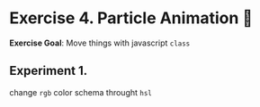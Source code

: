 # Exercise 4. Particle Animation :pencil:

**Exercise Goal**: Move things with javascript `class` 

## Experiment 1. 
change `rgb` color schema throught `hsl`

